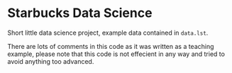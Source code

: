 # Starbucks Data Science

Short little data science project, example data contained in `data.lst`.

There are lots of comments in this code as it was written as a teaching example, please note that this code is not effecient in any way and tried to avoid anything too advanced.
